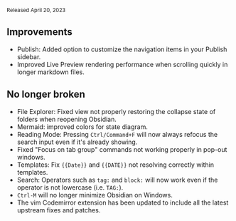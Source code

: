 <small>Released April 20, 2023</small>

## Improvements

- Publish: Added option to customize the navigation items in your Publish sidebar.
- Improved Live Preview rendering performance when scrolling quickly in longer markdown files.

## No longer broken

- File Explorer: Fixed view not properly restoring the collapse state of folders when reopening Obsidian.
- Mermaid: improved colors for state diagram.
- Reading Mode: Pressing `Ctrl/Command+F` will now always refocus the search input even if it's already showing.
- Fixed "Focus on tab group" commands not working properly in pop-out windows.
- Templates: Fix `{{Date}}` and `{{DATE}}` not resolving correctly within templates.
- Search: Operators such as `tag:` and `block:` will now work even if the operator is not lowercase (i.e. `TAG:`).
- `Ctrl-M` will no longer minimize Obsidian on Windows.
- The vim Codemirror extension has been updated to include all the latest upstream fixes and patches.
